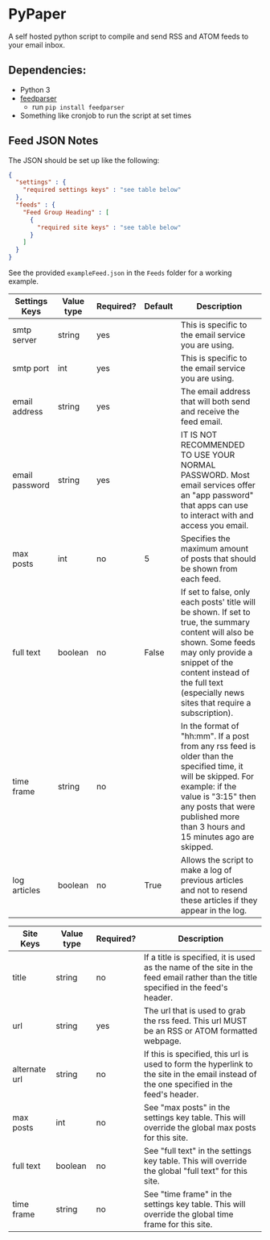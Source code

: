 # PyPaper
 
A self hosted python script to compile and send RSS and ATOM feeds to your email inbox.

## Dependencies:
- Python 3
- [feedparser](https://pypi.org/project/feedparser/)
  - run `pip install feedparser`
- Something like cronjob to run the script at set times

## Feed JSON Notes
The JSON should be set up like the following:
```json
{
  "settings" : {
    "required settings keys" : "see table below"
  },
  "feeds" : {
    "Feed Group Heading" : [
      {
        "required site keys" : "see table below"
      }
    ]
  }
}
```

See the provided `exampleFeed.json` in the `Feeds` folder for a working example.

Settings Keys  | Value type | Required? | Default | Description
---------------|------------|-----------|---------|----------------------------------------------------
smtp server    | string     | yes       |         | This is specific to the email service you are using.
smtp port      | int        | yes       |         | This is specific to the email service you are using.
email address  | string     | yes       |         | The email address that will both send and receive the feed email.
email password | string     | yes       |         | IT IS NOT RECOMMENDED TO USE YOUR NORMAL PASSWORD. Most email services offer an "app password" that apps can use to interact with and access you email.
max posts      | int        | no        | 5       | Specifies the maximum amount of posts that should be shown from each feed.
full text      | boolean    | no        | False   | If set to false, only each posts' title will be shown. If set to true, the summary content will also be shown. Some feeds may only provide a snippet of the content instead of the full text (especially news sites that require a subscription).
time frame     | string     | no        |         | In the format of "hh:mm". If a post from any rss feed is older than the specified time, it will be skipped. For example: if the value is "3:15" then any posts that were published more than 3 hours and 15 minutes ago are skipped.
log articles   | boolean    | no        | True    | Allows the script to make a log of previous articles and not to resend these articles if they appear in the log.

Site Keys      | Value type | Required? | Description
---------------|------------|-----------|----------------------------------------------------
title          | string     | no        | If a title is specified, it is used as the name of the site in the feed email rather than the title specified in the feed's header.
url            | string     | yes       | The url that is used to grab the rss feed. This url MUST be an RSS or ATOM formatted webpage.
alternate url  | string     | no        | If this is specified, this url is used to form the hyperlink to the site in the email instead of the one specified in the feed's header.
max posts      | int        | no        | See "max posts" in the settings key table. This will override the global max posts for this site.
full text      | boolean    | no        | See "full text" in the settings key table. This will override the global "full text" for this site.
time frame     | string     | no        | See "time frame" in the settings key table. This will override the global time frame for this site.
